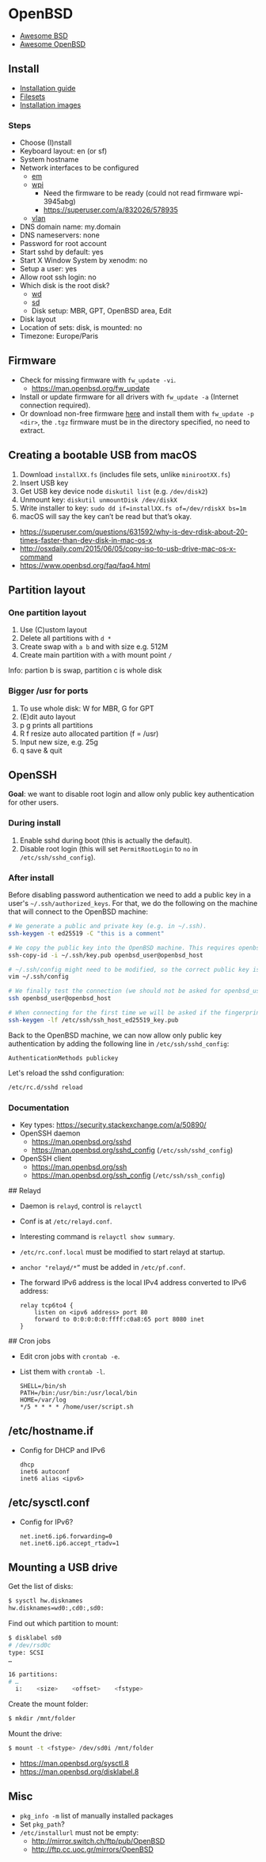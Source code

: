 # OpenBSD

* [Awesome BSD](https://github.com/DiscoverBSD/awesome-bsd)
* [Awesome OpenBSD](https://github.com/ligurio/awesome-openbsd)

## Install

* [Installation guide](https://www.openbsd.org/faq/faq4.html)
* [Filesets](https://www.openbsd.org/faq/faq4.html#FilesNeeded)
* [Installation images](https://www.openbsd.org/faq/faq4.html#Download)

### Steps

* Choose (I)nstall
* Keyboard layout: en (or sf)
* System hostname
* Network interfaces to be configured
    * [em](https://man.openbsd.org/em)
    * [wpi](https://man.openbsd.org/wpi)
        * Need the firmware to be ready (could not read firmware wpi-3945abg)
        * https://superuser.com/a/832026/578935
    * [vlan](https://man.openbsd.org/vlan)
* DNS domain name: my.domain
* DNS nameservers: none
* Password for root account
* Start sshd by default: yes
* Start X Window System by xenodm: no
* Setup a user: yes
* Allow root ssh login: no
* Which disk is the root disk?
    * [wd](https://man.openbsd.org/wd)
    * [sd](https://man.openbsd.org/sd)
    * Disk setup: MBR, GPT, OpenBSD area, Edit
* Disk layout
* Location of sets: disk, is mounted: no
* Timezone: Europe/Paris

## Firmware

* Check for missing firmware with `fw_update -vi`.
    * https://man.openbsd.org/fw_update
* Install or update firmware for all drivers with `fw_update -a` (Internet connection required).
* Or download non-free firmware [here](https://firmware.openbsd.org/firmware/) and install them with `fw_update -p <dir>`, the `.tgz` firmware must be in the directory specified, no need to extract.

## Creating a bootable USB from macOS

1. Download `installXX.fs` (includes file sets, unlike `minirootXX.fs`)
2. Insert USB key
3. Get USB key device node `diskutil list` (e.g. `/dev/disk2`)
4. Unmount key: `diskutil unmountDisk /dev/diskX`
5. Write installer to key: `sudo dd if=installXX.fs of=/dev/rdiskX bs=1m`
6. macOS will say the key can’t be read but that’s okay.

* https://superuser.com/questions/631592/why-is-dev-rdisk-about-20-times-faster-than-dev-disk-in-mac-os-x
* http://osxdaily.com/2015/06/05/copy-iso-to-usb-drive-mac-os-x-command
* https://www.openbsd.org/faq/faq4.html

## Partition layout

### One partition layout

1. Use (C)ustom layout
2. Delete all partitions with `d *`
3. Create swap with `a b` and with size e.g. 512M
4. Create main partition with `a` with mount point `/`

Info: partion b is swap, partition c is whole disk

### Bigger /usr for ports

1. To use whole disk: W for MBR, G for GPT
2. (E)dit auto layout
3. p g prints all partitions
4. R f resize auto allocated partition (f = /usr)
5. Input new size, e.g. 25g
6. q save & quit

## OpenSSH

**Goal**: we want to disable root login and allow only public key authentication for other users.

### During install

1. Enable sshd during boot (this is actually the default).
2. Disable root login (this will set `PermitRootLogin` to `no` in `/etc/ssh/sshd_config`).

### After install

Before disabling password authentication we need to add a public key in a user's `~/.ssh/authorized_keys`. For that, we do the following on the machine that will connect to the OpenBSD machine:

```sh
# We generate a public and private key (e.g. in ~/.ssh).
ssh-keygen -t ed25519 -C "this is a comment"

# We copy the public key into the OpenBSD machine. This requires openbsd_user's password.
ssh-copy-id -i ~/.ssh/key.pub openbsd_user@openbsd_host

# ~/.ssh/config might need to be modified, so the correct public key is chosen when connected connecting to the OpenBSD machine.
vim ~/.ssh/config

# We finally test the connection (we should not be asked for openbsd_user's password). If the password is asked, something is probably wrong in ~/.ssh/config.
ssh openbsd_user@openbsd_host

# When connecting for the first time we will be asked if the fingerprint of the host's public key is correct. We find this fingerprint from the OpenBSD machine using:
ssh-keygen -lf /etc/ssh/ssh_host_ed25519_key.pub
```

Back to the OpenBSD machine, we can now allow only public key authentication by adding the following line in `/etc/ssh/sshd_config`:

```
AuthenticationMethods publickey
```

Let's reload the sshd configuration:

```sh
/etc/rc.d/sshd reload
```

### Documentation

* Key types: https://security.stackexchange.com/a/50890/
* OpenSSH daemon
  * https://man.openbsd.org/sshd
  * https://man.openbsd.org/sshd_config (`/etc/ssh/sshd_config`)
* OpenSSH client
  * https://man.openbsd.org/ssh
  * https://man.openbsd.org/ssh_config (`/etc/ssh/ssh_config`)

## Relayd

* Daemon is `relayd`, control is `relayctl`
* Conf is at `/etc/relayd.conf`.
* Interesting command is `relayctl show summary`.
* `/etc/rc.conf.local` must be modified to start relayd at startup.
* `anchor "relayd/*”` must be added in  `/etc/pf.conf`.
* The forward IPv6 address is the local IPv4 address converted to IPv6 address:

    ```
    relay tcp6to4 {
        listen on <ipv6 address> port 80
        forward to 0:0:0:0:0:ffff:c0a8:65 port 8080 inet
    }
    ```

## Cron jobs

* Edit cron jobs with `crontab -e`.
* List them with `crontab -l`.

    ```
    SHELL=/bin/sh
    PATH=/bin:/usr/bin:/usr/local/bin
    HOME=/var/log
    */5 * * * * /home/user/script.sh
    ```

## /etc/hostname.if

* Config for DHCP and IPv6

    ```
    dhcp
    inet6 autoconf
    inet6 alias <ipv6>
    ```

## /etc/sysctl.conf

* Config for IPv6?

    ```
    net.inet6.ip6.forwarding=0
    net.inet6.ip6.accept_rtadv=1
    ```

## Mounting a USB drive

Get the list of disks:

```sh
$ sysctl hw.disknames
hw.disknames=wd0:,cd0:,sd0:
```

Find out which partition to mount:

```sh
$ disklabel sd0
# /dev/rsd0c
type: SCSI
…

16 partitions:
# …
  i:    <size>    <offset>    <fstype>
```

Create the mount folder:

```sh
$ mkdir /mnt/folder
```

Mount the drive:

```sh
$ mount -t <fstype> /dev/sd0i /mnt/folder
```

* https://man.openbsd.org/sysctl.8
* https://man.openbsd.org/disklabel.8

## Misc

* `pkg_info -m` list of manually installed packages
* Set `pkg_path`?
* `/etc/installurl` must not be empty:
    * http://mirror.switch.ch/ftp/pub/OpenBSD
	* http://ftp.cc.uoc.gr/mirrors/OpenBSD
